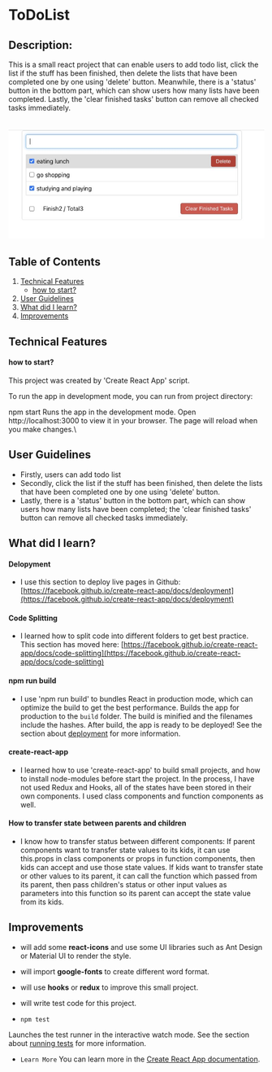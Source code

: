 # ToDoList

## Description:

This is a small react project that can enable users to add todo list, click the list if the stuff has been finished, then delete the lists that have been
completed one by one using 'delete' button. Meanwhile, there is a 'status' button in the bottom part, which can show users how many lists have been completed.
Lastly, the 'clear finished tasks' button can remove all checked tasks immediately.
\
<br/>
\
![image info](./public/img/todo-list.jpeg)

## Table of Contents

1. [Technical Features
   ](#tech)
   - [how to start?](#start)
2. [User Guidelines](#user)
3. [What did I learn?](#learn)
4. [Improvements](#improvement)

## Technical Features <a id="tech"></a>

#### how to start? <a id="start"></a>

This project was created by 'Create React App' script.

To run the app in development mode, you can run from project directory:

npm start
Runs the app in the development mode.
Open http://localhost:3000 to view it in your browser.
The page will reload when you make changes.\

## User Guidelines <a id="user"></a>

- Firstly, users can add todo list
- Secondly, click the list if the stuff has been finished, then delete the lists that have been
  completed one by one using 'delete' button.
- Lastly, there is a 'status' button in the bottom part, which can show users how many lists have been completed; the 'clear finished tasks' button can remove all checked tasks immediately.

## What did I learn?<a id="learn"></a>

#### Delopyment

- I use this section to deploy live pages in Github: [https://facebook.github.io/create-react-app/docs/deployment](https://facebook.github.io/create-react-app/docs/deployment)

#### Code Splitting

- I learned how to split code into different folders to get best practice.
  This section has moved here: [https://facebook.github.io/create-react-app/docs/code-splitting](https://facebook.github.io/create-react-app/docs/code-splitting)

#### npm run build

- I use 'npm run build' to bundles React in production mode, which can optimize the build to get the best performance.
  Builds the app for production to the `build` folder.
  The build is minified and the filenames include the hashes.
  After build, the app is ready to be deployed!
  See the section about [deployment](https://facebook.github.io/create-react-app/docs/deployment) for more information.

#### create-react-app

- I learned how to use 'create-react-app' to build small projects, and how to install node-modules before start the project.
  In the process, I have not used Redux and Hooks, all of the states have been stored in their own components.
  I used class components and function components as well.

#### How to transfer state between parents and children

- I know how to transfer status between different components: If parent components want to transfer state values to its kids, it can use
  this.props in class components or props in function components, then kids can accept and use those state values.
  If kids want to transfer state or other values to its parent, it can call the function which passed from its parent, then pass children's status or
  other input values as parameters into this function so its parent can accept the state value from its kids.

## Improvements <a id="improvement"></a>

- will add some **react-icons** and use some UI libraries such as Ant Design or Material UI to render the style.
- will import **google-fonts** to create different word format.
- will use **hooks** or **redux** to improve this small project.
- will write test code for this project.

- `npm test`

Launches the test runner in the interactive watch mode.
See the section about [running tests](https://facebook.github.io/create-react-app/docs/running-tests) for more information.

- `Learn More`
  You can learn more in the [Create React App documentation](https://facebook.github.io/create-react-app/docs/getting-started).
